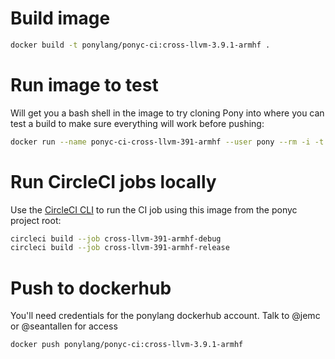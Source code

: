 # Build image

```bash
docker build -t ponylang/ponyc-ci:cross-llvm-3.9.1-armhf .
```

# Run image to test

Will get you a bash shell in the image to try cloning Pony into where you can test a build to make sure everything will work before pushing:

```bash
docker run --name ponyc-ci-cross-llvm-391-armhf --user pony --rm -i -t ponylang/ponyc-ci:cross-llvm-3.9.1-armhf bash
```

# Run CircleCI jobs locally

Use the [CircleCI CLI](https://circleci.com/docs/2.0/local-cli/) to run the CI job using this image
from the ponyc project root:

```bash
circleci build --job cross-llvm-391-armhf-debug
circleci build --job cross-llvm-391-armhf-release
```

# Push to dockerhub

You'll need credentials for the ponylang dockerhub account. Talk to @jemc or @seantallen for access

```bash
docker push ponylang/ponyc-ci:cross-llvm-3.9.1-armhf
```
